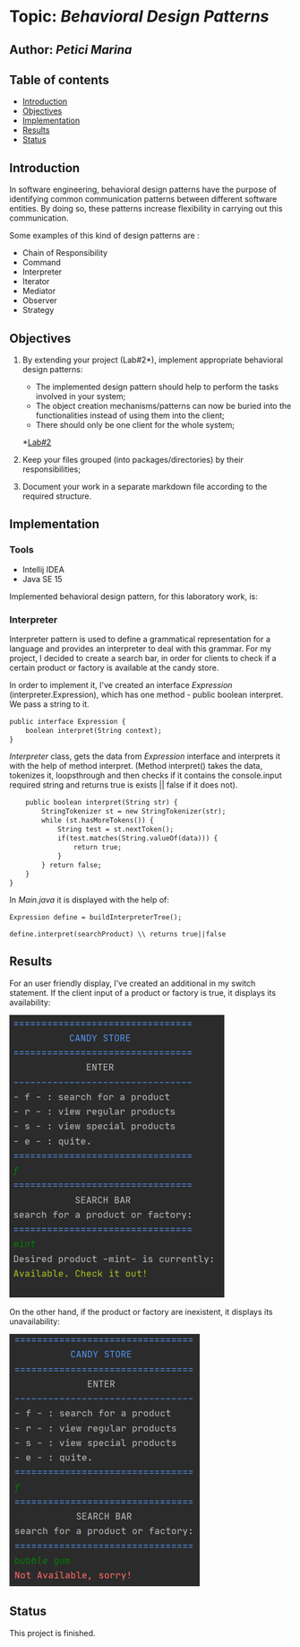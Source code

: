 # Topic: *Behavioral Design Patterns*
## Author: *Petici Marina*

## Table of contents
* [Introduction](#introduction)
* [Objectives](#objectives)
* [Implementation](#implementation)
* [Results](#results)
* [Status](#status)

## Introduction

In software engineering, behavioral design patterns have the purpose of identifying common communication patterns between different software entities. By doing so, these patterns increase flexibility in carrying out this communication.

Some examples of this kind of design patterns are :

* Chain of Responsibility
* Command
* Interpreter
* Iterator
* Mediator
* Observer
* Strategy
   
## Objectives

1. By extending your project (Lab#2*), implement appropriate behavioral design patterns:

    * The implemented design pattern should help to perform the tasks involved in your system;
    * The object creation mechanisms/patterns can now be buried into the functionalities instead of using them into the client;
    * There should only be one client for the whole system;

    *[Lab#2](https://github.com/marina01p/SDTM-Labs/tree/main/Lab%232)
  
2. Keep your files grouped (into packages/directories) by their responsibilities;

3. Document your work in a separate markdown file according to the required structure.


## Implementation

### Tools

* Intellij IDEA
* Java SE 15

Implemented behavioral design pattern, for this laboratory work, is:

### Interpreter

Interpreter pattern is used to define a grammatical representation for a language and provides an interpreter to deal with this grammar.
For my project, I decided to create a search bar, in order for clients to check if a certain product or factory is available at the candy store.

In order to implement it, I've created an interface *Expression* (interpreter.Expression), which has one method - public boolean interpret. We pass a string to it.
```
public interface Expression {
    boolean interpret(String context);
}
```
*Interpreter* class, gets the data from *Expression* interface and interprets it 
with the help of method interpret. (Method interpret() takes the data, tokenizes it, loopsthrough and then checks
if it contains the console.input required string and returns true is exists || false if it does not).

```
    public boolean interpret(String str) {
        StringTokenizer st = new StringTokenizer(str);
        while (st.hasMoreTokens()) {
            String test = st.nextToken();
            if(test.matches(String.valueOf(data))) {
                return true;
            }
        } return false;
    }
}
```

In *Main.java* it is displayed with the help of:
```
Expression define = buildInterpreterTree();
```

```
define.interpret(searchProduct) \\ returns true||false
```
## Results

For an user friendly display, I've created an additional in my switch statement.
If the client input of a product or factory is true, it displays its availability:


![alt text](https://github.com/marina01p/SDTM-Labs/blob/main/Lab%233/screenshots/screenshot1.png)


On the other hand, if the product or factory are inexistent, it displays its unavailability:


![alt text](https://github.com/marina01p/SDTM-Labs/blob/main/Lab%233/screenshots/screenshot2.png)


## Status
This project is finished.
